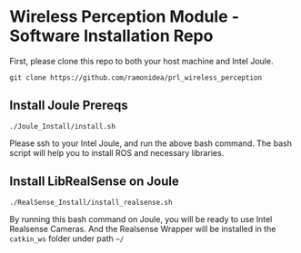 # **Wireless Perception Module** - Software Installation Repo

First, please clone this repo to both your host machine and Intel Joule. 

`git clone https://github.com/ramonidea/prl_wireless_perception`

## Install Joule Prereqs

`./Joule_Install/install.sh`

Please ssh to your Intel Joule, and run the above bash command. 
The bash script will help you to install ROS and necessary libraries. 

## Install LibRealSense on Joule

`./RealSense_Install/install_realsense.sh`

By running this bash command on Joule, you will be ready to use Intel Realsense Cameras. And the Realsense Wrapper will be installed in the `catkin_ws` folder under path `~/`
